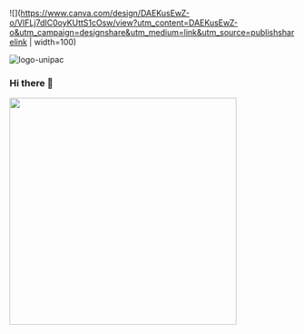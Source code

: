 ![](https://www.canva.com/design/DAEKusEwZ-o/VIFLj7dIC0oyKUttS1cOsw/view?utm_content=DAEKusEwZ-o&utm_campaign=designshare&utm_medium=link&utm_source=publishsharelink | width=100)

![logo-unipac](https://www.canva.com/design/DAEKusEwZ-o/VIFLj7dIC0oyKUttS1cOsw/view?utm_content=DAEKusEwZ-o&utm_campaign=designshare&utm_medium=link&utm_source=publishsharelink)

### Hi there 👋

<!--
**hemilioaraujo/hemilioaraujo** is a ✨ _special_ ✨ repository because its `README.md` (this file) appears on your GitHub profile.

Here are some ideas to get you started:

- 🔭 I’m currently working on ...
- 🌱 I’m currently learning ...
- 👯 I’m looking to collaborate on ...
- 🤔 I’m looking for help with ...
- 💬 Ask me about ...
- 📫 How to reach me: ...
- 😄 Pronouns: ...
- ⚡ Fun fact: ...
-->


<img width="400px" align="left" src="https://github-readme-stats.vercel.app/api/top-langs/?username=hemilioaraujo&hide=html&layout=compact&theme=buefy" />

